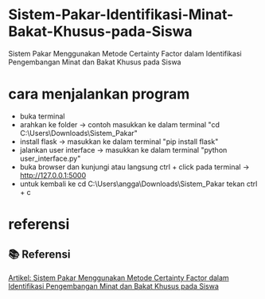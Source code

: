 # Sistem-Pakar-Identifikasi-Minat-Bakat-Khusus-pada-Siswa
Sistem Pakar Menggunakan Metode Certainty Factor dalam Identifikasi Pengembangan Minat dan Bakat Khusus pada Siswa 
# cara menjalankan program
- buka terminal
- arahkan ke folder -> contoh masukkan ke dalam terminal "cd C:\Users\Downloads\Sistem_Pakar"
- install flask -> masukkan ke dalam terminal "pip install flask"
- jalankan user interface -> masukkan ke dalam terminal "python user_interface.py"
- buka browser dan kunjungi atau langsung ctrl + click pada terminal -> http://127.0.0.1:5000
- untuk kembali ke cd C:\Users\angga\Downloads\Sistem_Pakar tekan ctrl + c
# referensi
## 📚 Referensi
[Artikel: Sistem Pakar Menggunakan Metode Certainty Factor dalam
Identifikasi Pengembangan Minat dan Bakat Khusus pada Siswa]([https://link.springer.com/article/10.1023/A:1010933404324](https://jsisfotek.org/index.php/JSisfotek))

